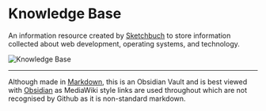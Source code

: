 # Knowledge Base

An information resource created by [Sketchbuch](https://github.com/sketchbuch) to store information collected about web development, operating systems, and technology.

![Knowledge Base](https://raw.githubusercontent.com/sketchbuch/obsidian-knowledge-base/main/__assets__/images/preview.gif)

---

Although made in [Markdown](https://www.markdownguide.org/), this is an Obsidian Vault and is best viewed with [Obsidian](https://obsidian.md/) as MediaWiki style links are used throughout which are not recognised by Github as it is non-standard markdown.